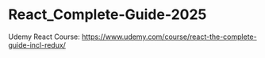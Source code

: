 # React_Complete-Guide-2025
Udemy React Course: https://www.udemy.com/course/react-the-complete-guide-incl-redux/
